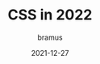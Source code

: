 ---
author: bramus
date: 2021-12-27
publisher: bramusblog
tags:
  - css
target_url: https://www.bram.us/2021/12/27/css-in-2022/
title: CSS in 2022
---